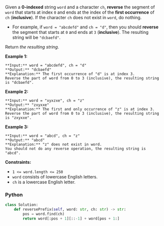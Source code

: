 Given a  **0-indexed**  string  `word`  and a character  `ch`,  **reverse**  the segment of  `word`  that starts at index  `0`  and ends at the index of the  **first occurrence**  of  `ch`  (**inclusive**). If the character  `ch`  does not exist in  `word`, do nothing.

-   For example, if  `word = "abcdefd"`  and  `ch = "d"`, then you should  **reverse**  the segment that starts at  `0`  and ends at  `3`  (**inclusive**). The resulting string will be  `"dcbaefd"`.

Return  _the resulting string_.

**Example 1:**
```
**Input:** word = "abcdefd", ch = "d"
**Output:** "dcbaefd"
**Explanation:** The first occurrence of "d" is at index 3. 
Reverse the part of word from 0 to 3 (inclusive), the resulting string is "dcbaefd".
```

**Example 2:**
```
**Input:** word = "xyxzxe", ch = "z"
**Output:** "zxyxxe"
**Explanation:** The first and only occurrence of "z" is at index 3.
Reverse the part of word from 0 to 3 (inclusive), the resulting string is "zxyxxe".
```

**Example 3:**
```
**Input:** word = "abcd", ch = "z"
**Output:** "abcd"
**Explanation:** "z" does not exist in word.
You should not do any reverse operation, the resulting string is "abcd".
```

**Constraints:**

-   `1 <= word.length <= 250`
-   `word`  consists of lowercase English letters.
-   `ch`  is a lowercase English letter.


### Python
```python
class Solution:
    def reversePrefix(self, word: str, ch: str) -> str:
        pos = word.find(ch)
        return word[:pos + 1][::-1] + word[pos + 1:]
```